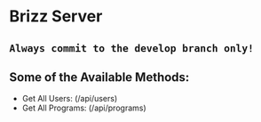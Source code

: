 # Brizz Server

## ```Always commit to the develop branch only!```

## Some of the Available Methods:
- Get All Users: (/api/users)
- Get All Programs: (/api/programs)
